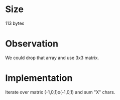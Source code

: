 # Size
113 bytes

# Observation
We could drop that array and use 3x3 matrix.

# Implementation
Iterate over matrix (-1,0,1)x(-1,0,1) and sum "X" chars.
